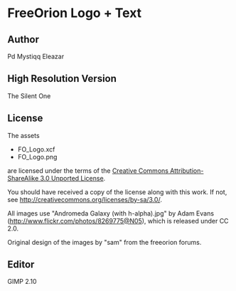 FreeOrion Logo + Text
=====================

Author
------
Pd
Mystiqq
Eleazar

High Resolution Version
-----------------------
The Silent One

License
-------

The assets

* FO_Logo.xcf
* FO_Logo.png

are licensed under the terms of the
[Creative Commons Attribution-ShareAlike 3.0 Unported License](../../../COPYING).

You should have received a copy of the license along with this
work.  If not, see <http://creativecommons.org/licenses/by-sa/3.0/>.

All images use "Andromeda Galaxy (with h-alpha).jpg" by Adam Evans
(http://www.flickr.com/photos/8269775@N05), which is released under CC 2.0.

Original design of the images by "sam" from the freeorion forums.

Editor
------

GIMP 2.10
